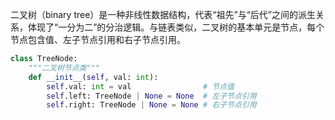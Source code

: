 二叉树（binary tree）是一种非线性数据结构，代表“祖先”与“后代”之间的派生关系，体现了“一分为二”的分治逻辑。与链表类似，二叉树的基本单元是节点，每个节点包含值、左子节点引用和右子节点引用。
```python
class TreeNode:
	"""二叉树节点类"""
	def __init__(self, val: int):
	    self.val: int = val                # 节点值
	    self.left: TreeNode | None = None  # 左子节点引用
	    self.right: TreeNode | None = None # 右子节点引用
```

